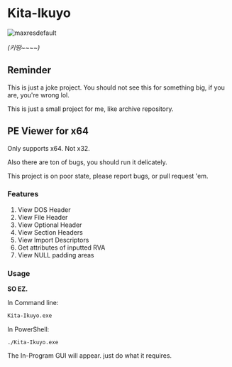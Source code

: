 # Kita-Ikuyo

![maxresdefault](https://user-images.githubusercontent.com/72684393/230313253-db85138d-97e4-4218-8544-6c05d5912afa.jpg)

_(키땅~~~~)_

## Reminder
This is just a joke project. You should not see this for something big, if you are, you're wrong lol.

This is just a small project for me, like archive repository.

## PE Viewer for x64
Only supports x64. Not x32.

Also there are ton of bugs, you should run it delicately.

This project is on poor state, please report bugs, or pull request 'em.

### Features
1. View DOS Header
2. View File Header
3. View Optional Header
4. View Section Headers
5. View Import Descriptors
6. Get attributes of inputted RVA
7. View NULL padding areas

### Usage
**SO EZ.**

In Command line:
```cmd
Kita-Ikuyo.exe
```

In PowerShell:
```shell
./Kita-Ikuyo.exe
```

The In-Program GUI will appear. just do what it requires.
